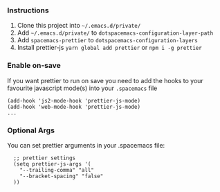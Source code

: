 ### Instructions 
1. Clone this project into `~/.emacs.d/private/`
2. Add `~/.emacs.d/private/` to `dotspacemacs-configuration-layer-path`
3. Add `spacemacs-prettier` to `dotspacemacs-configuration-layers`
4. Install prettier-js `yarn global add prettier` or `npm i -g prettier`

### Enable on-save
If you want prettier to run on save you need to add the hooks to your favourite javascript mode(s) into your `.spacemacs` file

```elisp
(add-hook 'js2-mode-hook 'prettier-js-mode)
(add-hook 'web-mode-hook 'prettier-js-mode)
...
```


### Optional Args
You can set prettier arguments in your .spacemacs file:

```elisp
  ;; prettier settings
  (setq prettier-js-args '(
    "--trailing-comma" "all"
    "--bracket-spacing" "false"
  ))
```  
          
  
